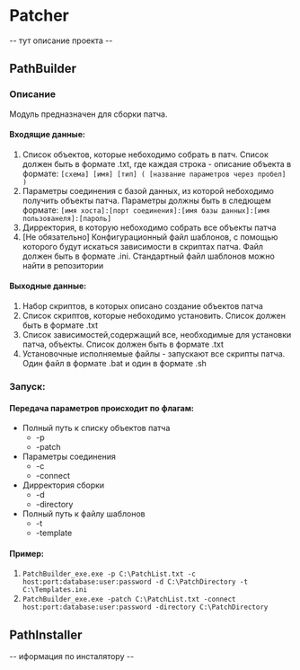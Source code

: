 # Patcher
-- тут описание проекта --

## PathBuilder
### Описание
Модуль предназначен для сборки патча.
#### Входящие данные: 
1) Список объектов, которые небоходимо собрать в патч. Список должен быть в формате .txt, где каждая строка - описание объекта в формате:
`[схема] [имя] [тип] ( [название параметров через пробел] )`
2) Параметры соединения с базой данных, из которой небоходимо получить объекты патча. Параметры должны быть в следющем формате:
`[имя хоста]:[порт соединения]:[имя базы данных]:[имя пользованеля]:[пароль]`
3) Дирректория, в которую небоходимо собрать все объекты патча
4) [Не обязательно] Конфигурационный файл шаблонов, с помощью которого будут искаться зависимости в скриптах патча. Файл должен быть в формате .ini. 
Стандартный файл шаблонов можно найти в репозитории
#### Выходные данные: 
1) Набор скриптов, в которых описано создание объектов патча
2) Список скриптов, которые небоходимо установить. Список должен быть в формате .txt
3) Список зависимостей,содержащий все, необходимые для установки патча, объекты. Список должен быть в формате .txt
4) Установочные исполняемые файлы - запускают все скрипты патча. Один файл в формате .bat и один в формате .sh
### Запуск: 
#### Передача параметров происходит по флагам:
- Полный путь к списку объектов патча
  - -p
  - -patch
- Параметры соединения
  - -c
  - -connect  
- Дирректория сборки
  - -d
  - -directory
- Полный путь к файлу шаблонов
  - -t
  - -template  
#### Пример:
1) `PatchBuilder_exe.exe -p C:\PatchList.txt -c host:port:database:user:password -d C:\PatchDirectory -t C:\Templates.ini`
2) `PatchBuilder_exe.exe -patch C:\PatchList.txt -connect host:port:database:user:password -directory C:\PatchDirectory`

## PathInstaller

-- иформация по инсталятору --
